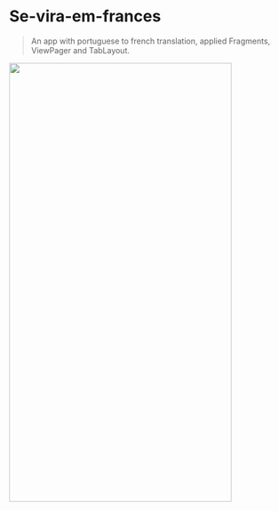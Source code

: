 # Se-vira-em-frances

> An app with portuguese to french translation, applied Fragments, ViewPager and TabLayout.

<img src="https://i.imgur.com/w7cjNBl.gif" width="400" height="790">
